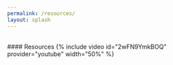 ```yaml
---
permalink: /resources/
layout: splash
---
```

<br>
#### Resources
{% include video id="2wFN9YmkBOQ" provider="youtube" width="50%" %}
